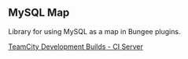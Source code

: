 MySQL Map
---------

Library for using MySQL as a map in Bungee plugins.

[TeamCity Development Builds - CI Server](http://ci.dabo.guru/p/MySQLMapBungee)
